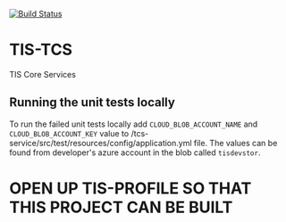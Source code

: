 [![Build Status](https://build.tis.nhs.uk/jenkins/buildStatus/icon?job=HEE%2FTIS-TCS%2Fmaster)](https://build.tis.nhs.uk/jenkins/buildStatus/icon?job=HEE%2FTIS-TCS%2Fmaster)
# TIS-TCS
TIS Core Services

## Running the unit tests locally
To run the failed unit tests locally add `CLOUD_BLOB_ACCOUNT_NAME` and `CLOUD_BLOB_ACCOUNT_KEY` value to /tcs-service/src/test/resources/config/application.yml file.
The values can be found from developer's azure account in the blob called `tisdevstor`.

# OPEN UP TIS-PROFILE SO THAT THIS PROJECT CAN BE BUILT
